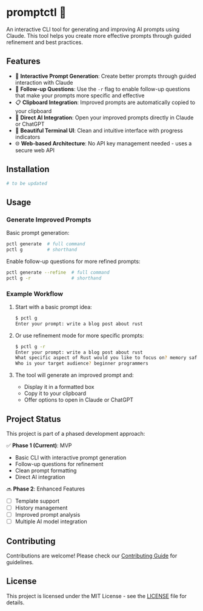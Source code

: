 # promptctl 🤖

An interactive CLI tool for generating and improving AI prompts using Claude. This tool helps you create more effective prompts through guided refinement and best practices.

## Features

- 🔄 **Interactive Prompt Generation**: Create better prompts through guided interaction with Claude
- 🎯 **Follow-up Questions**: Use the `-r` flag to enable follow-up questions that make your prompts more specific and effective
- 📋 **Clipboard Integration**: Improved prompts are automatically copied to your clipboard
- 🔗 **Direct AI Integration**: Open your improved prompts directly in Claude or ChatGPT
- 🎨 **Beautiful Terminal UI**: Clean and intuitive interface with progress indicators
- 🌐 **Web-based Architecture**: No API key management needed - uses a secure web API

## Installation

```bash
# to be updated
```

## Usage

### Generate Improved Prompts

Basic prompt generation:

```bash
pctl generate  # full command
pctl g         # shorthand
```

Enable follow-up questions for more refined prompts:

```bash
pctl generate --refine  # full command
pctl g -r               # shorthand
```

### Example Workflow

1. Start with a basic prompt idea:

   ```bash
   $ pctl g
   Enter your prompt: write a blog post about rust
   ```

2. Or use refinement mode for more specific prompts:

   ```bash
   $ pctl g -r
   Enter your prompt: write a blog post about rust
   What specific aspect of Rust would you like to focus on? memory safety
   Who is your target audience? beginner programmers
   ```

3. The tool will generate an improved prompt and:
   - Display it in a formatted box
   - Copy it to your clipboard
   - Offer options to open in Claude or ChatGPT

## Project Status

This project is part of a phased development approach:

✅ **Phase 1 (Current)**: MVP

- Basic CLI with interactive prompt generation
- Follow-up questions for refinement
- Clean prompt formatting
- Direct AI integration

🔜 **Phase 2**: Enhanced Features

- [ ] Template support
- [ ] History management
- [ ] Improved prompt analysis
- [ ] Multiple AI model integration

## Contributing

Contributions are welcome! Please check our [Contributing Guide](CONTRIBUTING.md) for guidelines.

## License

This project is licensed under the MIT License - see the [LICENSE](LICENSE) file for details.
